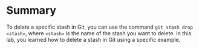 # Summary

To delete a specific stash in Git, you can use the command `git stash drop <stash>`, where `<stash>` is the name of the stash you want to delete. In this lab, you learned how to delete a stash in Git using a specific example.

